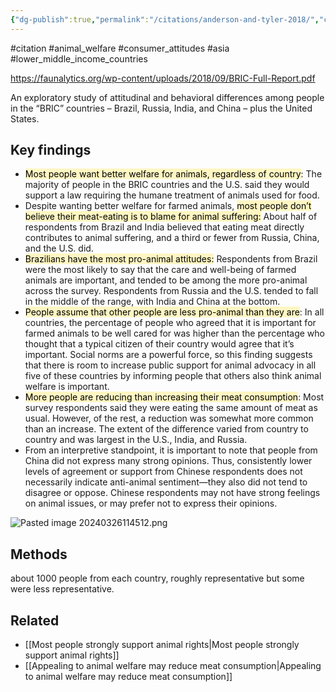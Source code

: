 ```yaml
---
{"dg-publish":true,"permalink":"/citations/anderson-and-tyler-2018/","created":"2024-03-26T11:45:12.000+00:00","updated":"2025-09-28T23:40:53.594+01:00"}
---
```


#citation #animal_welfare #consumer_attitudes #asia #lower_middle_income_countries 

https://faunalytics.org/wp-content/uploads/2018/09/BRIC-Full-Report.pdf

An exploratory study of attitudinal and behavioral differences among people in the “BRIC” countries –
Brazil, Russia, India, and China – plus the United States.

## Key findings
- <mark style="background: #FFF3A3A6;">Most people want better welfare for animals, regardless of country</mark>: The majority of people in the BRIC countries and the U.S. said they would support a law requiring the humane treatment of animals used for food.
- Despite wanting better welfare for farmed animals, <mark style="background: #FFF3A3A6;">most people don’t believe their meat-eating is to blame for animal suffering:</mark> About half of respondents from Brazil and India believed that eating meat directly contributes to animal suffering, and a third or fewer from Russia, China, and the U.S. did.
- <mark style="background: #FFF3A3A6;">Brazilians have the most pro-animal attitudes:</mark> Respondents from Brazil were the most likely to say that the care and well-being of farmed animals are important, and tended to be among the more pro-animal across the survey. Respondents from Russia and the U.S. tended to fall in the middle of the range, with India and China at the bottom.
- <mark style="background: #FFF3A3A6;">People assume that other people are less pro-animal than they are</mark>: In all countries, the percentage of people who agreed that it is important for farmed animals to be well cared for was higher than the percentage who thought that a typical citizen of their country would agree that it’s important. Social norms are a powerful force, so this finding suggests that there is room to increase public support for animal advocacy in all five of these countries by informing people that others also think animal welfare is important.
- <mark style="background: #FFF3A3A6;">More people are reducing than increasing their meat consumption</mark>: Most survey respondents said they were eating the same amount of meat as usual. However, of the rest, a reduction was somewhat more common than an increase. The extent of the difference varied from country to country and was largest in the U.S., India, and Russia. 
- From an interpretive standpoint, it is important to note that people from China did not express many strong opinions. Thus, consistently lower levels of agreement or support from Chinese respondents does not necessarily indicate anti-animal sentiment—they also did not tend to disagree or oppose. Chinese respondents may not have strong feelings on animal issues, or may prefer not to express their opinions. 

![Pasted image 20240326114512.png](/img/user/Citations/Pasted%20image%2020240326114512.png)
## Methods
about 1000 people from each country, roughly representative but some were less representative.

## Related
- [[Most people strongly support animal rights\|Most people strongly support animal rights]]
- [[Appealing to animal welfare may reduce meat consumption\|Appealing to animal welfare may reduce meat consumption]]